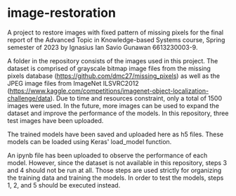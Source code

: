 # image-restoration
A project to restore images with fixed pattern of missing pixels for the final report of the Advanced Topic in Knowledge-based Systems course, Spring semester of 2023 by Ignasius Ian Savio Gunawan 6613230003-9.

A folder in the repository consists of the images used in this project. The dataset is comprised of grayscale bitmap image files from the missing pixels database (https://github.com/dmc27/missing_pixels) as well as the JPEG image files from ImageNet ILSVRC2012 (https://www.kaggle.com/competitions/imagenet-object-localization-challenge/data). Due to time and resources constraint, only a total of 1500 images were used. In the future, more images can be used to expand the dataset and improve the performance of the models. In this repository, three test images have been uploaded.

The trained models have been saved and uploaded here as h5 files. These models can be loaded using Keras' load_model function.

An ipynb file has been uploaded to observe the performance of each model. However, since the dataset is not available in this repository, steps 3 and 4 should not be run at all. Those steps are used strictly for organizing the training data and training the models. In order to test the models, steps 1, 2, and 5 should be executed instead.
